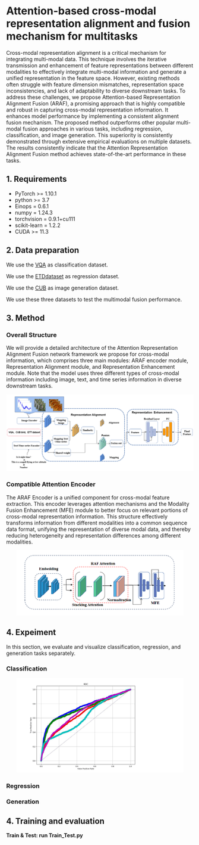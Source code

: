 # Attention-based cross-modal representation alignment and fusion mechanism for multitasks

Cross-modal representation alignment is a critical mechanism for integrating multi-modal data. This technique involves the iterative transmission and enhancement of feature representations between different modalities to effectively integrate multi-modal information and generate a unified representation in the feature space. However, existing methods often struggle with feature dimension mismatches, representation space inconsistencies, and lack of adaptability to diverse downstream tasks. To address these challenges, we propose Attention-based Representation Alignment Fusion (ARAF), a promising approach that is highly compatible and robust in capturing cross-modal representation information. It enhances model performance by implementing a consistent alignment fusion mechanism. The proposed method outperforms other popular multi-modal fusion approaches in various tasks, including regression, classification, and image generation. This superiority is consistently demonstrated through extensive empirical evaluations on multiple datasets. The results consistently indicate that the Attention Representation Alignment Fusion method achieves state-of-the-art performance in these tasks. 




## 1. Requirements
- PyTorch >= 1.10.1
- python >= 3.7
- Einops = 0.6.1
- numpy = 1.24.3 
- torchvision = 0.9.1+cu111 
- scikit-learn = 1.2.2  
- CUDA >= 11.3

## 2. Data preparation
We use the [VQA](https://visualqa.org/vqa_v1_download.html) as classification dataset.

We use the [ETDdataset](https://github.com/zhouhaoyi/ETDataset) as regression dataset.

We use the [CUB](https://paperswithcode.com/dataset/cub-200-2011) as image generation dataset.

We use these three datasets to test the multimodal fusion performance.

## 3. Method
### Overall Structure
We will provide a detailed architecture of the  Attention Representation Alignment Fusion network framework we propose for cross-modal information, which comprises three main modules: ARAF encoder module, Representation Alignment module, and Representation Enhancement module. Note that the model uses three different types of cross-modal information including image, text, and time series information in diverse downstream tasks.



<div style="text-align: center;">
<img src="./image/image1.jpg" width="730px">
</div>


###  Compatible Attention Encoder
The ARAF Encoder is a unified component for cross-modal feature extraction. This encoder leverages attention mechanisms and the Modality Fusion Enhancement (MFE) module to better focus on relevant portions of cross-modal representation information. This structure effectively transforms information from different modalities into a common sequence data format, unifying the representation of diverse modal data, and thereby reducing heterogeneity and representation differences among different modalities.



<div style="text-align: center;">
<img src="./image/image2.jpg" width="450px">
</div>


## 4.  Expeiment
In this section, we evaluate and visualize classification, regression, and generation tasks separately.
### Classification

<div style="text-align: center;">
<img src="./image/cao-1.png" width="450px">
</div>



### Regression
### Generation



## 4. Training and evaluation
**Train &  Test: run Train_Test.py**









